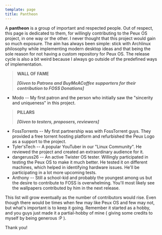 ```yaml
---
template: page
title: Pantheon
---
```

A **pantheon** is a group of important and respected people. Out of respect, this page is dedicated to them, for willingly contributing to the Peux OS project, in one way or the other. I never thought that this project would gain so much exposure. The aim has always been simple: stick with Archlinux philosophy while implementing modern desktop ideas and that being the sole reason for not having a custom repository for Peux OS. The release cycle is also a bit weird because I always go outside of the predefined ways of implementation.

> **WALL OF FAME**
>
> ***\[Given to Patrons and BuyMeACoffee supporters for their contribution to FOSS Donations]***

*   Modo -- My first patron and the person who initially saw the "sincerity and uniqueness" in this project.

> **PILLARS**
>
> ***\[Given to testers, proposers, reviewers]***

*   FossTorrents -- My first partnership was with FossTorrent guys. They provided a free torrent hosting platform and refurbished the Peux Logo as a support to the project.
*   Tyler'sTech -- A popular YouTuber in our "Linux Community". He reviewed the project and created an extraordinary audience for it.
*   dangeruss26 -- An active Twister OS tester.  Willingly participated in testing the Peux OS to make it much better. He tested it on different machines, which helped in identifying hardware issues. He'll be participating in a lot more upcoming tests.
*   Anthony -- Still a school-kid and probably the youngest among us but the desire to contribute to FOSS is overwhelming. You'll most likely see the wallpapers contributed by him in the next release.

This list will grow eventually as the number of contributors would rise. Even though there would be times when few may like Peux OS and few may not, but what's important is to keep it going. Remember it started as a hobby, and you guys just made it a partial-hobby of mine ( giving some credits to myself by being generous :P ).

Thank you!
